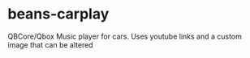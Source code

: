 # beans-carplay
QBCore/Qbox Music player for cars. Uses youtube links and a custom image that can be altered
